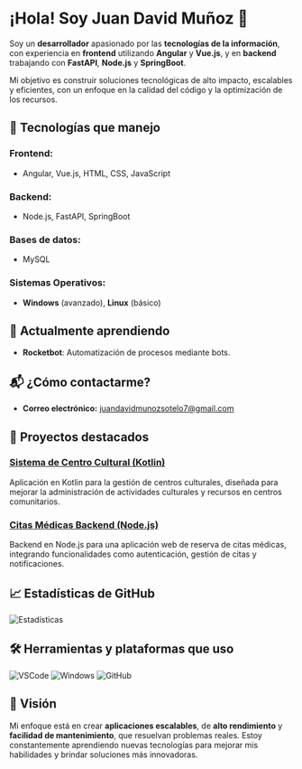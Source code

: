 # ¡Hola! Soy Juan David Muñoz 👋

Soy un **desarrollador** apasionado por las **tecnologías de la información**, con experiencia en **frontend** utilizando **Angular** y **Vue.js**, y en **backend** trabajando con **FastAPI**, **Node.js** y **SpringBoot**.

Mi objetivo es construir soluciones tecnológicas de alto impacto, escalables y eficientes, con un enfoque en la calidad del código y la optimización de los recursos.

## 🚀 Tecnologías que manejo
### **Frontend:**
- Angular, Vue.js, HTML, CSS, JavaScript

### **Backend:**
- Node.js, FastAPI, SpringBoot

### **Bases de datos:**
- MySQL

### **Sistemas Operativos:**
- **Windows** (avanzado), **Linux** (básico)

## 🌱 Actualmente aprendiendo
- **Rocketbot**: Automatización de procesos mediante bots.

 ## 📬 ¿Cómo contactarme?
- **Correo electrónico:** [juandavidmunozsotelo7@gmail.com](mailto:juandavidmunozsotelo7@gmail.com)
<!--- **LinkedIn:** [Juan David Muñoz](https://www.linkedin.com/in/juandamunozs/)
- **GitHub:** [@Juandamunozs](https://github.com/Juandamunozs) -->

## 🔧 Proyectos destacados
### [**Sistema de Centro Cultural (Kotlin)**](https://github.com/Juandamunozs/sistemaCentroCultural)  
Aplicación en Kotlin para la gestión de centros culturales, diseñada para mejorar la administración de actividades culturales y recursos en centros comunitarios.

### [**Citas Médicas Backend (Node.js)**](https://github.com/Juandamunozs/citasbackend)  
Backend en Node.js para una aplicación web de reserva de citas médicas, integrando funcionalidades como autenticación, gestión de citas y notificaciones.

## 📈 Estadísticas de GitHub
![Estadísticas](https://github-readme-stats.vercel.app/api?username=Juandamunozs&show_icons=true&theme=radical)

## 🛠️ Herramientas y plataformas que uso
![VSCode](https://img.shields.io/badge/Tools-vscode-blue?logo=visual-studio-code&logoColor=white)
![Windows](https://img.shields.io/badge/OS-Windows-blue?logo=windows&logoColor=white)
![GitHub](https://img.shields.io/badge/Platform-GitHub-181717?logo=github&logoColor=white)

## 🎯 Visión
Mi enfoque está en crear **aplicaciones escalables**, de **alto rendimiento** y **facilidad de mantenimiento**, que resuelvan problemas reales. Estoy constantemente aprendiendo nuevas tecnologías para mejorar mis habilidades y brindar soluciones más innovadoras.